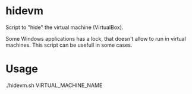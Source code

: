 # hidevm
Script to "hide" the virtual machine (VirtualBox).

Some Windows applications has a lock, that doesn't allow to run in virtual machines.
This script can be usefull in some cases.

# Usage
./hidevm.sh VIRTUAL_MACHINE_NAME
